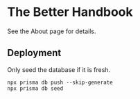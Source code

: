 # The Better Handbook

See the About page for details.

## Deployment

Only seed the database if it is fresh.

```
npx prisma db push --skip-generate
npx prisma db seed
```
